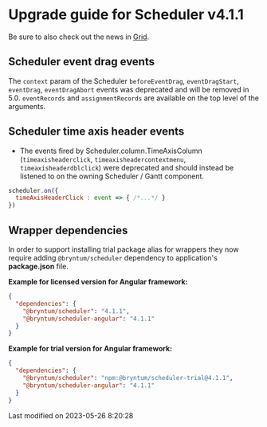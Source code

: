 # Upgrade guide for Scheduler v4.1.1

Be sure to also check out the news in [Grid](#Grid/guides/upgrades/4.1.1.md).

## Scheduler event drag events

The `context` param of the Scheduler `beforeEventDrag`, `eventDragStart`, `eventDrag`, `eventDragAbort`
events was deprecated and will be removed in 5.0. `eventRecords` and `assignmentRecords` are available
on the top level of the arguments.

## Scheduler time axis header events

* The events fired by Scheduler.column.TimeAxisColumn (`timeaxisheaderclick`, `timeaxisheadercontextmenu`,
  `timeaxisheaderdblclick`) were deprecated and should instead be listened to on the owning Scheduler / Gantt component.

```javascript
scheduler.on({
  timeAxisHeaderClick : event => { /*...*/ }
})
```

## Wrapper dependencies

In order to support installing trial package alias for wrappers they now require adding `@bryntum/scheduler`
dependency to application's **package.json** file.

**Example for licensed version for Angular framework:**

```json
{
  "dependencies": {
    "@bryntum/scheduler": "4.1.1",
    "@bryntum/scheduler-angular": "4.1.1"
  }
}
```

**Example for trial version for Angular framework:**

```json
{
  "dependencies": {
    "@bryntum/scheduler": "npm:@bryntum/scheduler-trial@4.1.1",
    "@bryntum/scheduler-angular": "4.1.1"
  }
}
```


<p class="last-modified">Last modified on 2023-05-26 8:20:28</p>